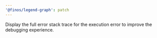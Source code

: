 ```yaml
---
'@finos/legend-graph': patch
---
```


Display the full error stack trace for the execution error to improve the debugging experience.

